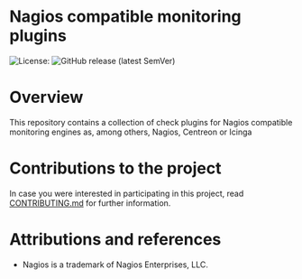 # Nagios compatible monitoring plugins
![License:](https://img.shields.io/github/license/vgavara/ArduinoTB6612FNG)
![GitHub release (latest SemVer)](https://img.shields.io/github/v/release/VGavara/monitoring-plugins?include_prereleases)

# Overview
This repository contains a collection of check plugins for Nagios compatible monitoring engines as, among others, Nagios, Centreon or Icinga

# Contributions to the project
In case you were interested in participating in this project, read [CONTRIBUTING.md](https://github.com/VGavara/monitoring-plugins/tree/stable/CONTRIBUTING.md) for further information.

# Attributions and references
* Nagios is a trademark of Nagios Enterprises, LLC.
